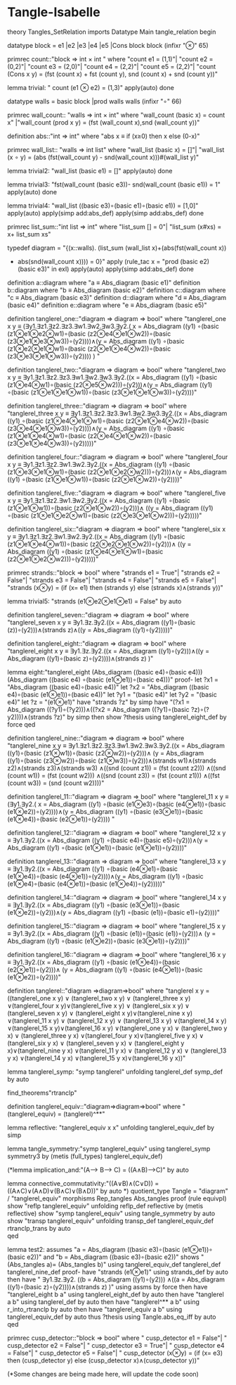 Tangle-Isabelle
===============
theory Tangles_SetRelation
imports Datatype Main tangle_relation
begin

datatype block = e1
                |e2
                |e3
                |e4
                |e5
                |Cons block block              (infixr "⊗" 65)

primrec count::"block ⇒ int × int "
where
"count e1 = (1,1)"|
"count e2 = (0,2)"|
"count e3 = (2,0)"|
"count e4 = (2,2)"|
"count e5 = (2,2)"|
"count (Cons x y) = (fst (count x) + fst (count y), snd (count x) + snd (count y))"

lemma trivial: " count (e1 ⊗ e2) = (1,3)"
apply(auto)
done

datatype walls = basic block
                |prod walls walls  (infixr "∘" 66)


primrec wall_count:: "walls => int × int" where
"wall_count (basic x) = count x"
|"wall_count (prod x y) = (fst (wall_count x),snd (wall_count y))"

definition abs::"int ⇒ int" where
"abs x ≡ if (x≥0) then x else (0-x)" 

primrec wall_list:: "walls ⇒ int list" where
"wall_list (basic x) = []"|
"wall_list (x ∘ y) =  (abs (fst(wall_count y) - snd(wall_count x)))#(wall_list y)"

lemma trivial2: "wall_list (basic e1) = []"
apply(auto)
done


lemma trivial3: "fst(wall_count (basic e3))- snd(wall_count (basic e1)) = 1"
apply(auto)
done

lemma trivial4: "wall_list ((basic e3)∘(basic e1)∘(basic e1)) = [1,0]"
apply(auto)
apply(simp add:abs_def)
apply(simp add:abs_def)
done

primrec list_sum::"int list ⇒ int" where
"list_sum [] = 0"|
"list_sum (x#xs) = x+ list_sum xs"


typedef diagram = "{(x::walls).  (list_sum (wall_list x)+(abs(fst(wall_count x))
+ abs(snd(wall_count x)))) = 0}"
apply (rule_tac x = "prod (basic e2) (basic e3)" in exI)
apply(auto)
apply(simp add:abs_def)
done

definition a::diagram where "a ≡ Abs_diagram (basic e1)"
definition b::diagram where "b ≡ Abs_diagram (basic e2)"
definition c::diagram where "c ≡ Abs_diagram (basic e3)"
definition d::diagram where "d  ≡ Abs_diagram (basic e4)"
definition e::diagram where "e ≡ Abs_diagram (basic e5)"


definition tanglerel_one::"diagram ⇒ diagram ⇒ bool"
where
"tanglerel_one x y ≡ (∃y1.∃z1.∃z2.∃z3.∃w1.∃w2.∃w3.∃y2.( x = Abs_diagram ((y1)
∘(basic (z1⊗e1⊗e2⊗w1)∘(basic (z2⊗e4⊗e1⊗w2))∘(basic (z3⊗e1⊗e3⊗w3))∘(y2))))∧(y = Abs_diagram
 ((y1)
∘(basic (z1⊗e2⊗e1⊗w1)∘(basic (z2⊗e1⊗e4⊗w2))∘(basic (z3⊗e3⊗e1⊗w3))∘(y2)))) )
"

definition tanglerel_two::"diagram ⇒ diagram ⇒ bool"
where
"tanglerel_two x y ≡  ∃y1.∃z1.∃z2.∃z3.∃w1.∃w2.∃w3.∃y2.((x = Abs_diagram ((y1)
∘(basic (z1⊗e4⊗w1)∘(basic (z2⊗e5⊗w2)))∘(y2)))∧(y = Abs_diagram
 ((y1)
∘(basic (z1⊗e1⊗e1⊗w1))∘(basic (z3⊗e1⊗e1⊗w3))∘(y2))))"

definition tanglerel_three::"diagram ⇒ diagram ⇒ bool"
where
"tanglerel_three x y ≡ ∃y1.∃z1.∃z2.∃z3.∃w1.∃w2.∃w3.∃y2.((x = Abs_diagram ((y1)
∘(basic (z1⊗e4⊗e1⊗w1)∘(basic (z2⊗e1⊗e4⊗w2))∘(basic (z3⊗e4⊗e1⊗w3))∘(y2))))∧(y = Abs_diagram
 ((y1)
∘(basic (z1⊗e1⊗e4⊗w1)∘(basic (z2⊗e4⊗e1⊗w2))∘(basic (z3⊗e1⊗e4⊗w3))∘(y2)))))"

definition tanglerel_four::"diagram ⇒ diagram ⇒ bool"
where
"tanglerel_four x y ≡  ∃y1.∃z1.∃z2.∃w1.∃w2.∃y2.((x = Abs_diagram ((y1)
∘(basic (z1⊗e3⊗e1⊗w1)∘(basic (z2⊗e1⊗e2⊗w2)))∘(y2)))∧(y = Abs_diagram
 ((y1)
∘(basic (z1⊗e1⊗w1))∘(basic (z2⊗e1⊗w2))∘(y2))))"

definition tanglerel_five::"diagram ⇒ diagram ⇒ bool"
where
"tanglerel_five x y ≡  ∃y1.∃z1.∃z2.∃w1.∃w2.∃y2.((x = Abs_diagram
 ((y1)
∘(basic (z1⊗e1⊗w1))∘(basic (z2⊗e1⊗w2))∘(y2)))∧ ((y = Abs_diagram ((y1)
∘(basic (z1⊗e1⊗e2⊗w1)∘(basic (z2⊗e3⊗e1⊗w2)))∘(y2)))))"

definition tanglerel_six::"diagram ⇒ diagram ⇒ bool"
where
"tanglerel_six x y ≡  ∃y1.∃z1.∃z2.∃w1.∃w2.∃y2.((x = Abs_diagram
 ((y1)
∘(basic (z1⊗e1⊗e4⊗w1))∘(basic (z2⊗e2⊗e1⊗w2))∘(y2)))∧ ((y = Abs_diagram ((y1)
∘(basic (z1⊗e4⊗e1⊗w1)∘(basic (z2⊗e1⊗e2⊗w2)))∘(y2)))))"

primrec strands::"block ⇒ bool"
where
"strands e1 = True"|
"strands e2 = False"|
"strands e3 = False"|
"strands e4 = False"|
"strands e5 = False"|
"strands (x⊗y) = (if (x= e1) then (strands y) else (strands x)∧(strands y))"

lemma trivial5: "strands (e1⊗e2⊗e1⊗e1) = False" by auto

definition tanglerel_seven::"diagram ⇒ diagram ⇒ bool"
where
"tanglerel_seven x y ≡  ∃y1.∃z.∃y2.((x = Abs_diagram
 ((y1)∘(basic (z))∘(y2)))∧(strands z)∧((y = Abs_diagram ((y1)∘(y2)))))"

definition tanglerel_eight::"diagram ⇒ diagram ⇒ bool"
where
"tanglerel_eight x y ≡  ∃y1.∃z.∃y2.((x = Abs_diagram
 ((y1)∘(y2)))∧((y = Abs_diagram ((y1)∘(basic z)∘(y2))))∧(strands z) )"

lemma eight:"tanglerel_eight (Abs_diagram ((basic e4)∘(basic e4))) (Abs_diagram ((basic e4)
∘(basic (e1⊗e1))∘(basic e4)))" 
proof-
let ?x1 = "Abs_diagram ((basic e4)∘(basic e4))"
let ?x2 = "Abs_diagram ((basic e4)∘(basic (e1⊗e1))∘(basic e4))"
let ?y1 = "(basic e4)"
let ?y2 = "(basic e4)"
let ?z =  "(e1⊗e1)"
have "strands ?z" by simp 
have "(?x1 =  Abs_diagram
 ((?y1)∘(?y2)))∧((?x2 = Abs_diagram ((?y1)∘(basic ?z)∘(?y2))))∧(strands ?z)" by simp
then show ?thesis using tanglerel_eight_def by force
qed

definition tanglerel_nine::"diagram ⇒ diagram ⇒ bool"
where
"tanglerel_nine x y ≡  ∃y1.∃z1.∃z2.∃z3.∃w1.∃w2.∃w3.∃y2.((x = Abs_diagram
 ((y1)∘(basic (z1⊗w1))∘(basic (z2⊗w2))∘(y2)))∧
(y = Abs_diagram
 ((y1)∘(basic (z3⊗w2))∘(basic (z1⊗w3))∘(y2)))∧(strands w1)∧(strands z2)∧(strands z3)∧(strands w3)
∧((snd (count z1)) = (fst (count z2))) ∧((snd (count w1)) = (fst (count w2)))
∧((snd (count z3)) = (fst (count z1))) ∧((fst (count w3)) = (snd (count w2))))"


definition tanglerel_11::"diagram ⇒ diagram ⇒ bool"
where
"tanglerel_11 x y ≡ (∃y1.∃y2.( x = Abs_diagram ((y1)
∘(basic (e1⊗e3)∘(basic (e4⊗e1))∘(basic (e1⊗e2))∘(y2))))∧(y = Abs_diagram
 ((y1)
∘(basic (e3⊗e1))∘(basic (e1⊗e4))∘(basic (e2⊗e1))∘(y2))))
"

definition tanglerel_12::"diagram ⇒ diagram ⇒ bool"
where
"tanglerel_12 x y ≡  ∃y1.∃y2.((x = Abs_diagram ((y1)
∘(basic e4)∘(basic e5)∘(y2)))∧(y = Abs_diagram
 ((y1)
∘(basic (e1⊗e1))∘(basic (e1⊗e1))∘(y2))))"

definition tanglerel_13::"diagram ⇒ diagram ⇒ bool"
where
"tanglerel_13 x y ≡ ∃y1.∃y2.((x = Abs_diagram ((y1)
∘(basic (e4⊗e1)∘(basic (e1⊗e4))∘(basic (e4⊗e1))∘(y2))))∧(y = Abs_diagram
 ((y1)
∘(basic (e1⊗e4)∘(basic (e4⊗e1))∘(basic (e1⊗e4))∘(y2)))))"

definition tanglerel_14::"diagram ⇒ diagram ⇒ bool"
where
"tanglerel_14 x y ≡  ∃y1.∃y2.((x = Abs_diagram ((y1)
∘(basic (e3⊗e1))∘(basic (e1⊗e2))∘(y2)))∧(y = Abs_diagram
 ((y1)
∘(basic (e1))∘(basic e1)∘(y2))))"

definition tanglerel_15::"diagram ⇒ diagram ⇒ bool"
where
"tanglerel_15 x y ≡  ∃y1.∃y2.((x = Abs_diagram
 ((y1)
∘(basic (e1))∘(basic (e1))∘(y2)))∧ (y = Abs_diagram ((y1)
∘(basic (e1⊗e2))∘(basic (e3⊗e1))∘(y2))))"

definition tanglerel_16::"diagram ⇒ diagram ⇒ bool"
where
"tanglerel_16 x y ≡  ∃y1.∃y2.((x = Abs_diagram
 ((y1)
∘(basic (e1⊗e4))∘(basic (e2⊗e1))∘(y2)))∧ (y = Abs_diagram ((y1)
∘(basic (e4⊗e1))∘(basic (e1⊗e2))∘(y2))))"

definition tanglerel::"diagram =>diagram⇒bool"
where
"tanglerel x y = ((tanglerel_one x y) ∨ (tanglerel_two x y) ∨ (tanglerel_three x y) 
∨(tanglerel_four x y)∨(tanglerel_five x y) ∨ (tanglerel_six x y) ∨ (tanglerel_seven x y) 
∨ (tanglerel_eight x y)∨(tanglerel_nine x y)
∨(tanglerel_11 x y) ∨ (tanglerel_12 x y) ∨ (tanglerel_13 x y) ∨(tanglerel_14 x y)
∨(tanglerel_15 x y)∨(tanglerel_16 x y)
∨(tanglerel_one y x) ∨ (tanglerel_two y x) 
∨ (tanglerel_three y x) ∨(tanglerel_four y x)∨(tanglerel_five y x) ∨ (tanglerel_six y x) ∨ (tanglerel_seven y x) 
∨ (tanglerel_eight y x)∨(tanglerel_nine y x)
∨(tanglerel_11 y x) ∨ (tanglerel_12 y x) ∨ (tanglerel_13 y x) ∨(tanglerel_14 y x)
∨(tanglerel_15 y x)∨(tanglerel_16 y x))"

lemma tanglerel_symp: "symp tanglerel" unfolding tanglerel_def symp_def by auto

find_theorems"rtranclp"
 
definition tanglerel_equiv::"diagram⇒diagram⇒bool"
where
"(tanglerel_equiv) = (tanglerel)^**" 
 
lemma reflective: "tanglerel_equiv x x" unfolding tanglerel_equiv_def by simp

lemma tangle_symmetry:"symp tanglerel_equiv" using tanglerel_symp symmetry3 
by (metis (full_types) tanglerel_equiv_def)

(*lemma implication_and:"(A⟶ B⟶ C) = ((A∧B)⟶C)" by auto

lemma connective_commutativity:"((A∨B)∧(C∨D)) = ((A∧C)∨(A∧D)∨(B∧C)∨(B∧D))" by auto 
*)
quotient_type Tangle = "diagram" / "tanglerel_equiv"
 morphisms Rep_tangles Abs_tangles
proof (rule equivpI)
show "reflp tanglerel_equiv" unfolding reflp_def reflective by (metis reflective)
show "symp tanglerel_equiv" using tangle_symmetry by auto
show "transp tanglerel_equiv" unfolding transp_def tanglerel_equiv_def rtranclp_trans by auto  
qed

lemma test2: assumes "a =  Abs_diagram ((basic e3)∘(basic (e1⊗e1))∘ (basic e2))" 
and "b = Abs_diagram  ((basic e3)∘(basic e2))"
shows "(Abs_tangles a)= (Abs_tangles b)" using tanglerel_equiv_def tanglerel_def tanglerel_nine_def
proof-
have  "strands (e1⊗e1)" using strands_def by auto
then have " ∃y1.∃z.∃y2.
((b = Abs_diagram ((y1)∘(y2)))
∧((a = Abs_diagram ((y1)∘(basic z)∘(y2))))∧(strands z) )" 
using assms by force
then have "tanglerel_eight b a" using tanglerel_eight_def by auto
then have "tanglerel a b" using tanglerel_def by auto
then have "tanglerel^** a b" using r_into_rtranclp by auto
then have "tanglerel_equiv a b" using tanglerel_equiv_def by auto
thus ?thesis using Tangle.abs_eq_iff   by auto
qed

primrec cusp_detector::"block ⇒ bool"
where
" cusp_detector e1 = False"|
" cusp_detector e2 = False"|
" cusp_detector e3  = True"|
" cusp_detector e4 = False"|
" cusp_detector e5 = False"|
" cusp_detector (x⊗y) = (if (x= e3) then (cusp_detector y) else (cusp_detector x)∧(cusp_detector y))"



(*Some changes are being made here, will update the code soon) 





















 






